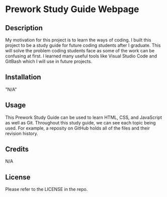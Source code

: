 # Prework Study Guide Webpage

## Description

My motivation for this project is to learn the ways of coding. I built this project to be a study guide for future coding students after I graduate. This will solve the problem coding students face as some of the work can be confusing at first. I learned many useful tools like Visual Studio Code and GitBash which I will use in future projects.

## Installation
"N/A"
## Usage

This Prework Study Guide can be used to learn HTML, CSS, and JavaScript as well as Git. Throughout this study guide, we can see each topic being used. For example, a reposity on GitHub holds all of the files and their revision history.  

## Credits
N/A

## License

Please refer to the LICENSE in the repo.
